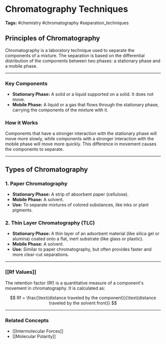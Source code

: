 # Chromatography Techniques

**Tags:** #chemistry #chromatography #separation_techniques

## Principles of Chromatography

Chromatography is a laboratory technique used to separate the components of a mixture. The separation is based on the differential distribution of the components between two phases: a stationary phase and a mobile phase.

---

### Key Components

- **Stationary Phase:** A solid or a liquid supported on a solid. It does not move.
- **Mobile Phase:** A liquid or a gas that flows through the stationary phase, carrying the components of the mixture with it.

### How it Works

Components that have a stronger interaction with the stationary phase will move more slowly, while components with a stronger interaction with the mobile phase will move more quickly. This difference in movement causes the components to separate.

---

## Types of Chromatography

### 1. Paper Chromatography

- **Stationary Phase:** A strip of absorbent paper (cellulose).
- **Mobile Phase:** A solvent.
- **Use:** To separate mixtures of colored substances, like inks or plant pigments.

### 2. Thin Layer Chromatography (TLC)

- **Stationary Phase:** A thin layer of an adsorbent material (like silica gel or alumina) coated onto a flat, inert substrate (like glass or plastic).
- **Mobile Phase:** A solvent.
- **Use:** Similar to paper chromatography, but often provides faster and more clear-cut separations.

---

### [[Rf Values]]

The retention factor (Rf) is a quantitative measure of a component's movement in chromatography. It is calculated as:

$$ Rf = \frac{\text{distance traveled by the component}}{\text{distance traveled by the solvent front}} $$

---

### Related Concepts

- [[Intermolecular Forces]]
- [[Molecular Polarity]]
